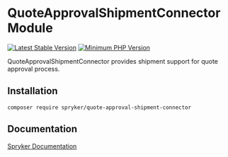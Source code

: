 # QuoteApprovalShipmentConnector Module
[![Latest Stable Version](https://poser.pugx.org/spryker/quote-approval-shipment-connector/v/stable.svg)](https://packagist.org/packages/spryker/quote-approval-shipment-connector)
[![Minimum PHP Version](https://img.shields.io/badge/php-%3E%3D%208.2-8892BF.svg)](https://php.net/)

QuoteApprovalShipmentConnector provides shipment support for quote approval process.

## Installation

```
composer require spryker/quote-approval-shipment-connector
```

## Documentation

[Spryker Documentation](https://docs.spryker.com)
